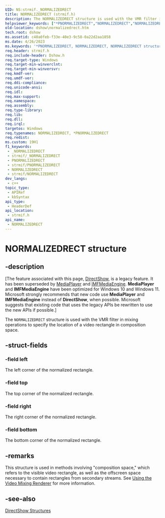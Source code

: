 ```yaml
---
UID: NS:strmif._NORMALIZEDRECT
title: NORMALIZEDRECT (strmif.h)
description: The NORMALIZEDRECT structure is used with the VMR filter in mixing operations to specify the location of a video rectangle in composition space.
helpviewer_keywords: ["*PNORMALIZEDRECT","NORMALIZEDRECT","NORMALIZEDRECT structure [DirectShow]","NORMALIZEDRECT2","PNORMALIZEDRECT","PNORMALIZEDRECT structure pointer [DirectShow]","dshow.normalizedrect","strmif/NORMALIZEDRECT","strmif/PNORMALIZEDRECT"]
old-location: dshow\normalizedrect.htm
tech.root: dshow
ms.assetid: c40a0feb-f33e-40e3-9c58-0a22d2aa1858
ms.date: 4/26/2023
ms.keywords: '*PNORMALIZEDRECT, NORMALIZEDRECT, NORMALIZEDRECT structure [DirectShow], NORMALIZEDRECT2, PNORMALIZEDRECT, PNORMALIZEDRECT structure pointer [DirectShow], dshow.normalizedrect, strmif/NORMALIZEDRECT, strmif/PNORMALIZEDRECT'
req.header: strmif.h
req.include-header: Dshow.h
req.target-type: Windows
req.target-min-winverclnt: 
req.target-min-winversvr: 
req.kmdf-ver: 
req.umdf-ver: 
req.ddi-compliance: 
req.unicode-ansi: 
req.idl: 
req.max-support: 
req.namespace: 
req.assembly: 
req.type-library: 
req.lib: 
req.dll: 
req.irql: 
targetos: Windows
req.typenames: NORMALIZEDRECT, *PNORMALIZEDRECT
req.redist: 
ms.custom: 19H1
f1_keywords:
 - _NORMALIZEDRECT
 - strmif/_NORMALIZEDRECT
 - PNORMALIZEDRECT
 - strmif/PNORMALIZEDRECT
 - NORMALIZEDRECT
 - strmif/NORMALIZEDRECT
dev_langs:
 - c++
topic_type:
 - APIRef
 - kbSyntax
api_type:
 - HeaderDef
api_location:
 - strmif.h
api_name:
 - NORMALIZEDRECT
---
```


# NORMALIZEDRECT structure


## -description

\[The feature associated with this page, [DirectShow](/windows/win32/directshow/directshow), is a legacy feature. It has been superseded by [MediaPlayer](/uwp/api/Windows.Media.Playback.MediaPlayer) and [IMFMediaEngine](/windows/win32/api/mfmediaengine/nn-mfmediaengine-imfmediaengine). **MediaPlayer** and **IMFMediaEngine** have been optimized for Windows 10 and Windows 11. Microsoft strongly recommends that new code use **MediaPlayer** and **IMFMediaEngine** instead of **DirectShow**, when possible. Microsoft suggests that existing code that uses the legacy APIs be rewritten to use the new APIs if possible.\]

The <code>NORMALIZEDRECT</code> structure is used with the VMR filter in mixing operations to specify the location of a video rectangle in composition space.

## -struct-fields

### -field left

The left corner of the normalized rectangle.

### -field top

The top corner of the normalized rectangle.

### -field right

The right corner of the normalized rectangle.

### -field bottom

The bottom corner of the normalized rectangle.

## -remarks

This structure is used in methods involving "composition space," which refers to the visible video rectangle, as well as the offscreen space necessary to contain rectangles from secondary streams. See <a href="/windows/desktop/DirectShow/using-the-video-mixing-renderer">Using the Video Mixing Renderer</a> for more information.

## -see-also

<a href="/windows/desktop/DirectShow/directshow-structures">DirectShow Structures</a>